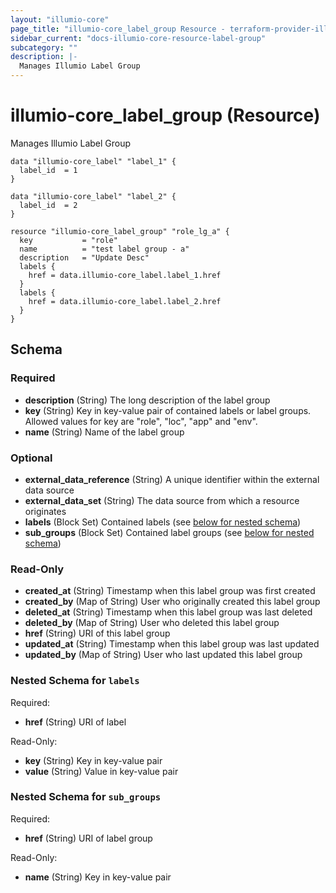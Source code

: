 ```yaml
---
layout: "illumio-core"
page_title: "illumio-core_label_group Resource - terraform-provider-illumio-core"
sidebar_current: "docs-illumio-core-resource-label-group"
subcategory: ""
description: |-
  Manages Illumio Label Group
---
```


# illumio-core_label_group (Resource)

Manages Illumio Label Group

```hcl
data "illumio-core_label" "label_1" {
  label_id  = 1
}

data "illumio-core_label" "label_2" {
  label_id  = 2
}

resource "illumio-core_label_group" "role_lg_a" {
  key           = "role"
  name          = "test label group - a"
  description   = "Update Desc"
  labels {
    href = data.illumio-core_label.label_1.href
  }
  labels {
    href = data.illumio-core_label.label_2.href
  }
}
```


## Schema

### Required

- **description** (String) The long description of the label group
- **key** (String) Key in key-value pair of contained labels or label groups. Allowed values for key are "role", "loc", "app" and "env".
- **name** (String) Name of the label group

### Optional

- **external_data_reference** (String) A unique identifier within the external data source
- **external_data_set** (String) The data source from which a resource originates
- **labels** (Block Set) Contained labels (see [below for nested schema](#nestedblock--labels))
- **sub_groups** (Block Set) Contained label groups (see [below for nested schema](#nestedblock--sub_groups))

### Read-Only

- **created_at** (String) Timestamp when this label group was first created
- **created_by** (Map of String) User who originally created this label group
- **deleted_at** (String) Timestamp when this label group was last deleted
- **deleted_by** (Map of String) User who deleted this label group
- **href** (String) URI of this label group
- **updated_at** (String) Timestamp when this label group was last updated
- **updated_by** (Map of String) User who last updated this label group

<a id="nestedblock--labels"></a>
### Nested Schema for `labels`

Required:

- **href** (String) URI of label

Read-Only:

- **key** (String) Key in key-value pair
- **value** (String) Value in key-value pair


<a id="nestedblock--sub_groups"></a>
### Nested Schema for `sub_groups`

Required:

- **href** (String) URI of label group

Read-Only:

- **name** (String) Key in key-value pair